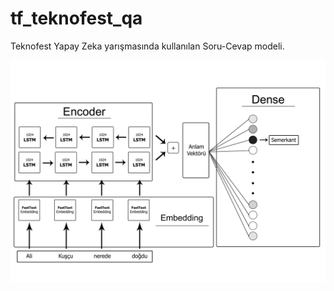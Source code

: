 # tf_teknofest_qa
Teknofest Yapay Zeka yarışmasında kullanılan Soru-Cevap modeli.

<p align="center">
<img src="img/diyagram.jpg" />
</p align="center">
